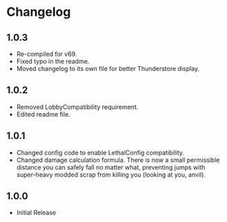 # Changelog

## 1.0.3
- Re-compiled for v69.
- Fixed typo in the readme.
- Moved changelog to its own file for better Thunderstore display.

## 1.0.2
- Removed LobbyCompatibility requirement.
- Edited readme file.

## 1.0.1
- Changed config code to enable LethalConfig compatibility.
- Changed damage calculation formula. There is now a small permissible distance you can safely fall no matter what, preventing jumps with super-heavy modded scrap from killing you (looking at you, anvil).

## 1.0.0
- Initial Release

